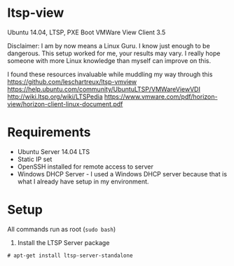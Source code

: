 # ltsp-view
Ubuntu 14.04, LTSP, PXE Boot VMWare View Client 3.5

Disclaimer: I am by now means a Linux Guru. I know just enough to be dangerous. This setup worked for me, your results may vary. I really hope someone with more Linux knowledge than myself can improve on this.

I found these resources invaluable while muddling my way through this
https://github.com/leschartreux/ltsp-vmview
https://help.ubuntu.com/community/UbuntuLTSP/VMWareViewVDI
http://wiki.ltsp.org/wiki/LTSPedia
https://www.vmware.com/pdf/horizon-view/horizon-client-linux-document.pdf

# Requirements
* Ubuntu Server 14.04 LTS 
* Static IP set
* OpenSSH installed for remote access to server
* Windows DHCP Server - I used a Windows DHCP server because that is what I already have setup in my environment.

# Setup
All commands run as root (`sudo bash`)

1. Install the LTSP Server package
 ```
# apt-get install ltsp-server-standalone
```


